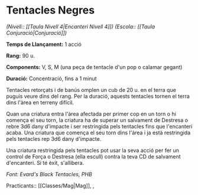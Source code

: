 # Tentacles Negres

*(Nivell:: [[Taula Nivell 4|Encanteri Nivell 4]]) (Escola:: [[Taula Conjuració|Conjuració]])*

**Temps de Llançament:** 1 acció

**Rang:** 90 u.

**Components:** V, S, M (una peça de tentacle d'un pop o calamar gegant)

**Duració:** Concentració, fins a 1 minut

Tentacles retorçats i de banús omplen un cub de 20 u. en el terra que puguis veure dins del rang. Per la duració, aquests tentacles tornen el terra dins l'àrea en terreny difícil.

Quan una criatura entra l'àrea afectada per primer cop en un torn o hi comença el seu torn, la criatura ha de superar un salvament de Destresa o rebre 3d6 dany d'impacte i ser restringida pels tentacles fins que l'encanteri acaba. Una criatura que comença el seu torn dins l'àrea i ja està restringida pels tentacles rep 3d6 dany d'impacte.

Una criatura restringida pels tentacles pot usar la seva acció per fer un control de Força o Destresa (ella escull) contra la teva CD de salvament d'encanteri. Si té èxit, s'allibera.


*Font: Evard's Black Tentacles, PHB*



Practicants:: [[Classes/Mag|Mag]], ,